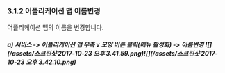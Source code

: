### 3.1.2 어플리케이션 맵 이름변경

어플리케이션 맵의 이름을 변경합니다.

##### a\) 서비스 -&gt; 어플리케이션 맵 우측 v 모양 버튼 클릭\(메뉴 활성화\) -&gt; 이름변경 ![](/assets/스크린샷 2017-10-23 오후 3.41.59.png)![](/assets/스크린샷 2017-10-23 오후 3.42.10.png)

##### 



